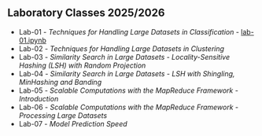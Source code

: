 ## Laboratory Classes 2025/2026

* Lab-01 - *Techniques for Handling Large Datasets in Classification* - [lab-01.ipynb](https://github.com/sebov/dzd/blob/main/labs/lab-01/lab-01.ipynb)
* Lab-02 - *Techniques for Handling Large Datasets in Clustering*
* Lab-03 - *Similarity Search in Large Datasets - Locality-Sensitive Hashing (LSH) with Random Projection*
* Lab-04 - *Similarity Search in Large Datasets - LSH with Shingling, MinHashing and Banding*
* Lab-05 - *Scalable Computations with the MapReduce Framework - Introduction*
* Lab-06 - *Scalable Computations with the MapReduce Framework - Processing Large Datasets*
* Lab-07 - *Model Prediction Speed*
